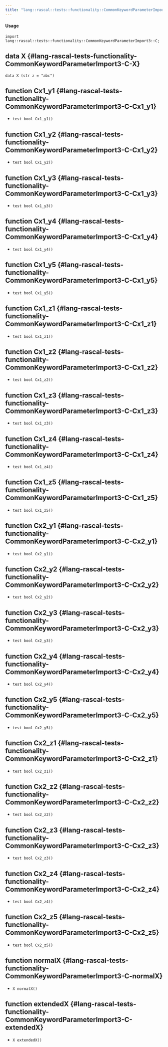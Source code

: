 ```yaml
---
title: "lang::rascal::tests::functionality::CommonKeywordParameterImport3::C"
---
```


#### Usage

`import lang::rascal::tests::functionality::CommonKeywordParameterImport3::C;`


## data X {#lang-rascal-tests-functionality-CommonKeywordParameterImport3-C-X}

```rascal
data X (str z = "abc")
```

## function Cx1_y1 {#lang-rascal-tests-functionality-CommonKeywordParameterImport3-C-Cx1_y1}

* ``test bool Cx1_y1()``

## function Cx1_y2 {#lang-rascal-tests-functionality-CommonKeywordParameterImport3-C-Cx1_y2}

* ``test bool Cx1_y2()``

## function Cx1_y3 {#lang-rascal-tests-functionality-CommonKeywordParameterImport3-C-Cx1_y3}

* ``test bool Cx1_y3()``

## function Cx1_y4 {#lang-rascal-tests-functionality-CommonKeywordParameterImport3-C-Cx1_y4}

* ``test bool Cx1_y4()``

## function Cx1_y5 {#lang-rascal-tests-functionality-CommonKeywordParameterImport3-C-Cx1_y5}

* ``test bool Cx1_y5()``

## function Cx1_z1 {#lang-rascal-tests-functionality-CommonKeywordParameterImport3-C-Cx1_z1}

* ``test bool Cx1_z1()``

## function Cx1_z2 {#lang-rascal-tests-functionality-CommonKeywordParameterImport3-C-Cx1_z2}

* ``test bool Cx1_z2()``

## function Cx1_z3 {#lang-rascal-tests-functionality-CommonKeywordParameterImport3-C-Cx1_z3}

* ``test bool Cx1_z3()``

## function Cx1_z4 {#lang-rascal-tests-functionality-CommonKeywordParameterImport3-C-Cx1_z4}

* ``test bool Cx1_z4()``

## function Cx1_z5 {#lang-rascal-tests-functionality-CommonKeywordParameterImport3-C-Cx1_z5}

* ``test bool Cx1_z5()``

## function Cx2_y1 {#lang-rascal-tests-functionality-CommonKeywordParameterImport3-C-Cx2_y1}

* ``test bool Cx2_y1()``

## function Cx2_y2 {#lang-rascal-tests-functionality-CommonKeywordParameterImport3-C-Cx2_y2}

* ``test bool Cx2_y2()``

## function Cx2_y3 {#lang-rascal-tests-functionality-CommonKeywordParameterImport3-C-Cx2_y3}

* ``test bool Cx2_y3()``

## function Cx2_y4 {#lang-rascal-tests-functionality-CommonKeywordParameterImport3-C-Cx2_y4}

* ``test bool Cx2_y4()``

## function Cx2_y5 {#lang-rascal-tests-functionality-CommonKeywordParameterImport3-C-Cx2_y5}

* ``test bool Cx2_y5()``

## function Cx2_z1 {#lang-rascal-tests-functionality-CommonKeywordParameterImport3-C-Cx2_z1}

* ``test bool Cx2_z1()``

## function Cx2_z2 {#lang-rascal-tests-functionality-CommonKeywordParameterImport3-C-Cx2_z2}

* ``test bool Cx2_z2()``

## function Cx2_z3 {#lang-rascal-tests-functionality-CommonKeywordParameterImport3-C-Cx2_z3}

* ``test bool Cx2_z3()``

## function Cx2_z4 {#lang-rascal-tests-functionality-CommonKeywordParameterImport3-C-Cx2_z4}

* ``test bool Cx2_z4()``

## function Cx2_z5 {#lang-rascal-tests-functionality-CommonKeywordParameterImport3-C-Cx2_z5}

* ``test bool Cx2_z5()``

## function normalX {#lang-rascal-tests-functionality-CommonKeywordParameterImport3-C-normalX}

* ``X normalX()``

## function extendedX {#lang-rascal-tests-functionality-CommonKeywordParameterImport3-C-extendedX}

* ``X extendedX()``


